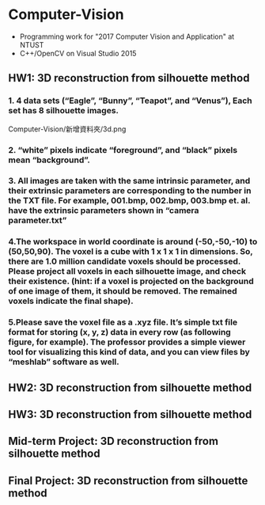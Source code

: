 # Computer-Vision
- Programming work for "2017 Computer Vision and Application" at NTUST
- C++/OpenCV on Visual Studio 2015
## HW1: 3D reconstruction from silhouette method

### 1. 4 data sets (“Eagle”, “Bunny”, “Teapot”, and “Venus”), Each set has 8 silhouette images. 
Computer-Vision/新增資料夾/3d.png
### 2. “white” pixels indicate “foreground”, and “black” pixels mean  “background”. 
### 3. All images are taken with the same intrinsic parameter, and their extrinsic parameters are corresponding to the number in the TXT file. For example, 001.bmp, 002.bmp, 003.bmp et. al. have the extrinsic parameters shown in “camera parameter.txt”
### 4.The workspace in world coordinate is around (-50,-50,-10) to (50,50,90). The voxel is a cube with 1 x 1 x 1 in dimensions. So, there are 1.0 million candidate voxels should be processed. Please project all voxels in each silhouette image, and check their existence. (hint: if a voxel is projected on the background of one image of them, it should be removed. The remained voxels indicate the final shape). 
### 5.Please save the voxel file as a .xyz file. It’s simple txt file format for storing (x, y, z) data in every row (as following figure, for example). The professor provides a simple viewer tool for visualizing this kind of data, and you can view files by “meshlab” software as well. 




## HW2: 3D reconstruction from silhouette method



## HW3: 3D reconstruction from silhouette method



## Mid-term Project: 3D reconstruction from silhouette method


## Final Project: 3D reconstruction from silhouette method
